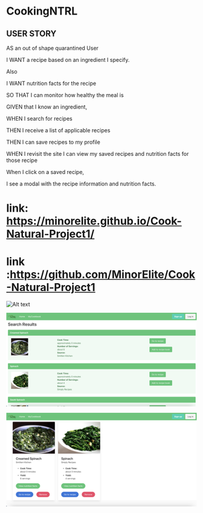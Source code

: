 # CookingNTRL
USER STORY
--------------
AS an out of shape quarantined User

I WANT a recipe based  on an ingredient I specify.

Also

I WANT nutrition facts for the recipe 

SO THAT I can monitor how healthy the meal is

GIVEN that I know an ingredient,

WHEN I search for recipes

THEN I receive a list of applicable recipes

THEN I can save recipes to my profile

WHEN I revisit the site I can view my saved recipes and 
nutrition facts for those recipe

When I click on a saved recipe, 

I see a modal with the recipe information and nutrition facts.

# link: https://minorelite.github.io/Cook-Natural-Project1/
# link :https://github.com/MinorElite/Cook-Natural-Project1

![Alt text](./assets/images/Homepage.png "Optional Title")

![Alt text](./assets/images/SearchResults.png "Optional Title")

![Alt text](./assets/images/MyCookbook.png "Optional Title")